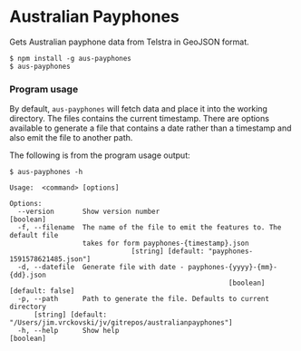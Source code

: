 # Australian Payphones

Gets Australian payphone data from Telstra in GeoJSON format.

```shell
$ npm install -g aus-payphones
$ aus-payphones
```

### Program usage

By default, `aus-payphones` will fetch data and place it into the working directory. The files contains the current timestamp. There are options available to generate a file that contains a date rather than a timestamp and also emit the file to another path. 

The following is from the program usage output:

```shell
$ aus-payphones -h

Usage:  <command> [options]

Options:
  --version       Show version number                                  [boolean]
  -f, --filename  The name of the file to emit the features to. The default file
                  takes for form payphones-{timestamp}.json
                              [string] [default: "payphones-1591578621485.json"]
  -d, --datefile  Generate file with date - payphones-{yyyy}-{mm}-{dd}.json
                                                      [boolean] [default: false]
  -p, --path      Path to generate the file. Defaults to current directory
      [string] [default: "/Users/jim.vrckovski/jv/gitrepos/australianpayphones"]
  -h, --help      Show help                                            [boolean]

```
